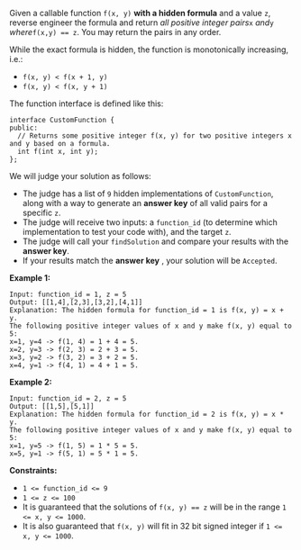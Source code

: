 Given a callable function `f(x, y)` **with a hidden formula** and a value `z`,
reverse engineer the formula and return _all positive integer pairs_`x`
_and_`y` _where_`f(x,y) == z`. You may return the pairs in any order.

While the exact formula is hidden, the function is monotonically increasing,
i.e.:

  * `f(x, y) < f(x + 1, y)`
  * `f(x, y) < f(x, y + 1)`

The function interface is defined like this:

    
    
    interface CustomFunction {
    public:
      // Returns some positive integer f(x, y) for two positive integers x and y based on a formula.
      int f(int x, int y);
    };
    

We will judge your solution as follows:

  * The judge has a list of `9` hidden implementations of `CustomFunction`, along with a way to generate an **answer key** of all valid pairs for a specific `z`.
  * The judge will receive two inputs: a `function_id` (to determine which implementation to test your code with), and the target `z`.
  * The judge will call your `findSolution` and compare your results with the **answer key**.
  * If your results match the **answer key** , your solution will be `Accepted`.



**Example 1:**

    
    
    Input: function_id = 1, z = 5
    Output: [[1,4],[2,3],[3,2],[4,1]]
    Explanation: The hidden formula for function_id = 1 is f(x, y) = x + y.
    The following positive integer values of x and y make f(x, y) equal to 5:
    x=1, y=4 -> f(1, 4) = 1 + 4 = 5.
    x=2, y=3 -> f(2, 3) = 2 + 3 = 5.
    x=3, y=2 -> f(3, 2) = 3 + 2 = 5.
    x=4, y=1 -> f(4, 1) = 4 + 1 = 5.
    

**Example 2:**

    
    
    Input: function_id = 2, z = 5
    Output: [[1,5],[5,1]]
    Explanation: The hidden formula for function_id = 2 is f(x, y) = x * y.
    The following positive integer values of x and y make f(x, y) equal to 5:
    x=1, y=5 -> f(1, 5) = 1 * 5 = 5.
    x=5, y=1 -> f(5, 1) = 5 * 1 = 5.
    



**Constraints:**

  * `1 <= function_id <= 9`
  * `1 <= z <= 100`
  * It is guaranteed that the solutions of `f(x, y) == z` will be in the range `1 <= x, y <= 1000`.
  * It is also guaranteed that `f(x, y)` will fit in 32 bit signed integer if `1 <= x, y <= 1000`.

